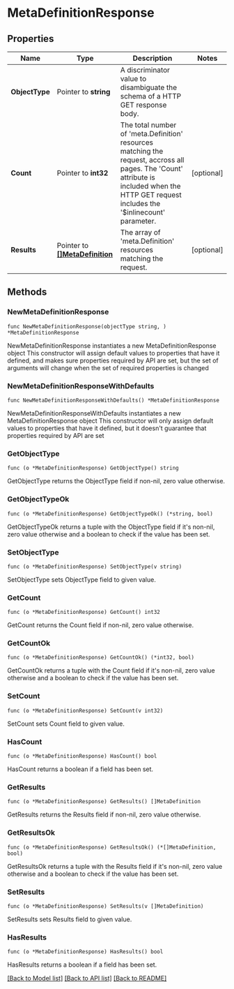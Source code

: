# MetaDefinitionResponse

## Properties

Name | Type | Description | Notes
------------ | ------------- | ------------- | -------------
**ObjectType** | Pointer to **string** | A discriminator value to disambiguate the schema of a HTTP GET response body. | 
**Count** | Pointer to **int32** | The total number of &#39;meta.Definition&#39; resources matching the request, accross all pages. The &#39;Count&#39; attribute is included when the HTTP GET request includes the &#39;$inlinecount&#39; parameter. | [optional] 
**Results** | Pointer to [**[]MetaDefinition**](meta.Definition.md) | The array of &#39;meta.Definition&#39; resources matching the request. | [optional] 

## Methods

### NewMetaDefinitionResponse

`func NewMetaDefinitionResponse(objectType string, ) *MetaDefinitionResponse`

NewMetaDefinitionResponse instantiates a new MetaDefinitionResponse object
This constructor will assign default values to properties that have it defined,
and makes sure properties required by API are set, but the set of arguments
will change when the set of required properties is changed

### NewMetaDefinitionResponseWithDefaults

`func NewMetaDefinitionResponseWithDefaults() *MetaDefinitionResponse`

NewMetaDefinitionResponseWithDefaults instantiates a new MetaDefinitionResponse object
This constructor will only assign default values to properties that have it defined,
but it doesn't guarantee that properties required by API are set

### GetObjectType

`func (o *MetaDefinitionResponse) GetObjectType() string`

GetObjectType returns the ObjectType field if non-nil, zero value otherwise.

### GetObjectTypeOk

`func (o *MetaDefinitionResponse) GetObjectTypeOk() (*string, bool)`

GetObjectTypeOk returns a tuple with the ObjectType field if it's non-nil, zero value otherwise
and a boolean to check if the value has been set.

### SetObjectType

`func (o *MetaDefinitionResponse) SetObjectType(v string)`

SetObjectType sets ObjectType field to given value.


### GetCount

`func (o *MetaDefinitionResponse) GetCount() int32`

GetCount returns the Count field if non-nil, zero value otherwise.

### GetCountOk

`func (o *MetaDefinitionResponse) GetCountOk() (*int32, bool)`

GetCountOk returns a tuple with the Count field if it's non-nil, zero value otherwise
and a boolean to check if the value has been set.

### SetCount

`func (o *MetaDefinitionResponse) SetCount(v int32)`

SetCount sets Count field to given value.

### HasCount

`func (o *MetaDefinitionResponse) HasCount() bool`

HasCount returns a boolean if a field has been set.

### GetResults

`func (o *MetaDefinitionResponse) GetResults() []MetaDefinition`

GetResults returns the Results field if non-nil, zero value otherwise.

### GetResultsOk

`func (o *MetaDefinitionResponse) GetResultsOk() (*[]MetaDefinition, bool)`

GetResultsOk returns a tuple with the Results field if it's non-nil, zero value otherwise
and a boolean to check if the value has been set.

### SetResults

`func (o *MetaDefinitionResponse) SetResults(v []MetaDefinition)`

SetResults sets Results field to given value.

### HasResults

`func (o *MetaDefinitionResponse) HasResults() bool`

HasResults returns a boolean if a field has been set.


[[Back to Model list]](../README.md#documentation-for-models) [[Back to API list]](../README.md#documentation-for-api-endpoints) [[Back to README]](../README.md)


